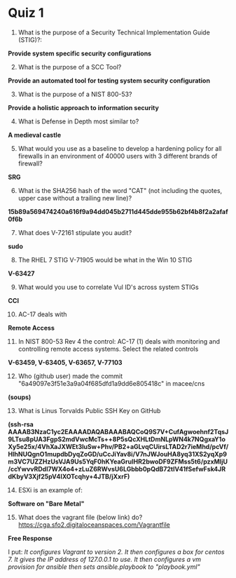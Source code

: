 # Quiz 1
1. What is the purpose of a Security Technical Implementation Guide (STIG)?:

**Provide system specific security configurations**

2. What is the purpose of a SCC Tool?

**Provide an automated tool for testing system security configuration**

3. What is the purpose of a NIST 800-53?

**Provide a holistic approach to information security**

4. What is Defense in Depth most similar to?

**A medieval castle**

5. What would you use as a baseline to develop a hardening policy for all firewalls in an environment of 40000 users with 3 different brands of firewall?

**SRG**

6. What is the SHA256 hash of the word "CAT" (not including the quotes, upper case without a trailing new line)?

**15b89a569474240a616f9a94dd045b2711d445dde955b62bf4b8f2a2afaf0f6b**

7. What does V-72161 stipulate you audit?

**sudo**

8. The RHEL 7 STIG V-71905 would be what in the Win 10 STIG

**V-63427**

9. What would you use to correlate Vul ID's across system STIGs

**CCI**

10. AC-17 deals with

**Remote Access**

11. In NIST 800-53 Rev 4 the control: AC-17 (1) deals with monitoring and controlling remote access systems. Select the related controls

**V-63459, V-63405, V-63657, V-77103**

12. Who (github user) made the commit "6a49097e3f51e3a9a04f685dfd1a9dd6e805418c" in macee/cns

**(soups)**

13. What is Linus Torvalds Public SSH Key on GitHub

**(ssh-rsa AAAAB3NzaC1yc2EAAAADAQABAAABAQCoQ9S7V+CufAgwoehnf2TqsJ9LTsu8pUA3FgpS2mdVwcMcTs++8P5sQcXHLtDmNLpWN4k7NQgxaY1oXy5e25x/4VhXaJXWEt3luSw+Phv/PB2+aGLvqCUirsLTAD2r7ieMhd/pcVf/HlhNUQgnO1mupdbDyqZoGD/uCcJiYav8i/V7nJWJouHA8yq31XS2yqXp9m3VC7UZZHzUsVJA9Us5YqF0hKYeaGruIHR2bwoDF9ZFMss5t6/pzxMljU/ccYwvvRDdI7WX4o4+zLuZ6RWvsU6LGbbb0pQdB72tlV41fSefwFsk4JRdKbyV3Xjf25pV4IXOTcqhy+4JTB/jXxrF)**

14. ESXi is an example of:

**Software on "Bare Metal"**

15. What does the vagrant file (below link) do?
https://cga.sfo2.digitaloceanspaces.com/Vagrantfile

**Free Response**

I put: *It configures Vagrant to version 2.
It then configures a box for centos 7.
It gives the IP address of 127.0.0.1 to use.
It then configures a vm provision for ansible
then sets ansible.playbook to "playbook.yml"*
